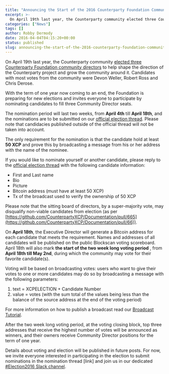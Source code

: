 ```yaml
---
title: "Announcing the Start of the 2016 Counterparty Foundation Community Seats Election"
excerpt: >-
  On April 19th last year, the Counterparty community elected three Counterparty Foundation community directors to help shape the direction of the Counterparty project and grow the community around it.  Candidates with most votes from the community were Devon Weller, Robert Ross and Chris Derose. With the term of one year now coming to an end,
categories: ["News"]
tags: []
author: Robby Dermody
date: 2016-04-04T04:15:20+00:00
status: published
slug: announcing-the-start-of-the-2016-counterparty-foundation-community-seats-election
---
```


On April 19th last year, the Counterparty community [elected three Counterparty Foundation community directors](http://counterpartyfoundation.org/xcp-election-voting-is-closed-announcing-the-names-of-the-counterparty-foundation-community-directors/) to help shape the direction of the Counterparty project and grow the community around it. Candidates with most votes from the community were Devon Weller, Robert Ross and Chris Derose.

With the term of one year now coming to an end, the Foundation is preparing for new elections and invites everyone to participate by nominating candidates to fill three Community Director seats.

The nomination period will last two weeks, from **April 4th** till **April 18th**, and the nominations are to be submitted on our [official election thread](https://counterpartytalk.org/t/announcing-the-start-of-the-counterparty-foundation-2016-election-nomination-period-apr-4th-apr-18th/1950). Please note that candidacies published outside of the official thread will not be taken into account.

The only requirement for the nomination is that the candidate hold at least **50 XCP** and prove this by broadcasting a message from his or her address with the name of the nominee.

If you would like to nominate yourself or another candidate, please reply to the [official election thread](https://counterpartytalk.org/t/announcing-the-start-of-the-counterparty-foundation-2016-election-nomination-period-apr-4th-apr-18th/1950) with the following candidate information:

-   First and Last name
-   Bio
-   Picture
-   Bitcoin address (must have at least 50 XCP)
-   Tx of the broadcast used to verify the ownership of 50 XCP

Please note that the sitting board of directors, by a super-majority vote, may disqualify non-viable candidates from election (as per [https://github.com/CounterpartyXCP/Documentation/pull/665](https://github.com/CounterpartyXCP/Documentation/pull/66)).

On **April 18th**, the Executive Director will generate a Bitcoin address for each candidate that meets the requirement. Names and addresses of all candidates will be published on the public Blockscan voting scoreboard. April 18th will also mark **the start of the two week long voting period** , from **April 18th till May 2nd**, during which the community may vote for their favorite candidate(s).

Voting will be based on broadcasting votes: users who want to give their votes to one or more candidates may do so by broadcasting a message with the following parameters:

1.  text = XCPELECTION + Candidate Number
2.  value = votes (with the sum total of the values being less than the balance of the source address at the end of the voting period)

For more information on how to publish a broadcast read our [Broadcast Tutorial](http://counterparty.local/docs/broadcast/).

After the two week long voting period, at the voting closing block, top three addresses that receive the highest number of votes will be announced as winners, and their owners receive Community Director positions for the term of one year.

Details about voting and election will be published in future posts. For now, we invite everyone interested in participating in the election to submit nominations in the nomination thread [link] and join us in our dedicated [#Election2016 Slack channel](https://counterparty.slack.com/messages/election2016/).